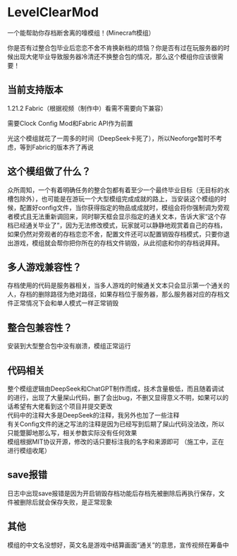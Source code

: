 # LevelClearMod
一个能帮助你存档断舍离的嚎模组！(Minecraft模组）<br/>

你是否有过整合包毕业后恋恋不舍不肯换新档的烦恼？你是否有过在玩服务器的时候出现大佬毕业导致服务器冷清还不换整合包的情况，那么这个模组你应该很需要！
## 当前支持版本
1.21.2 Fabric（根据视频（制作中）看需不需要向下兼容）<br/>

需要Clock Config Mod和Fabric API作为前置<br/>

光这个模组就花了一周多的时间（DeepSeek卡死了），所以Neoforge暂时不考虑，等到Fabric的版本齐了再说
## 这个模组做了什么？
众所周知，一个有着明确任务的整合包都有着至少一个最终毕业目标（无目标的水槽包除外），也可能是在游玩一个大型模组完成成就的路上，当安装这个模组的时候，配置好config文件，当你获得指定的物品或成就时，模组会将你强制调为旁观者模式且无法重新调回来，同时聊天框会显示指定的通关文本，告诉大家“这个存档已经通关毕业了”，因为无法修改模式，玩家就可以静静地观赏着自己的存档，如果仍然对旁观者的存档恋恋不舍，配置文件还可以配置销毁存档模式，只要你退出游戏，模组就会帮你把你所在的存档文件销毁，从此彻底和你的存档说拜拜。

## 多人游戏兼容性？
存档使用的代码是服务器相关，当多人游戏的时候通关文本只会显示第一个通关的人，存档的删除路径为绝对路径，如果存档位于服务器，那么服务器对应的存档文件正常情况下会和单人模式一样正常销毁

## 整合包兼容性？
安装到大型整合包中没有崩溃，模组正常运行

## 代码相关
整个模组逻辑由DeepSeek和ChatGPT制作而成，技术含量极低，而且随着调试的进行，出现了大量屎山代码，删了会出bug，不删又显得意义不明，如果可以的话希望有大佬看到这个项目并提交更改<br/>
代码中的注释大多是DeepSeek的注释，我另外也加了一些注释<br/>
有关Config文件的迷之写法的注释是因为已经写到后期了屎山代码没法改，所以只能蹩脚地那么写，相关参数实际没有任何效果<br/>
模组根据MIT协议开源，修改的话只要标注我的名字和来源即可
（施工中，正在进行模组收尾）

## save报错
日志中出现save报错是因为开启销毁存档功能后存档先被删除后再执行保存，文件被删除后就会保存失败，是正常现象

## 其他
模组的中文名没想好，英文名是游戏中结算画面“通关”的意思，宣传视频在筹备中
